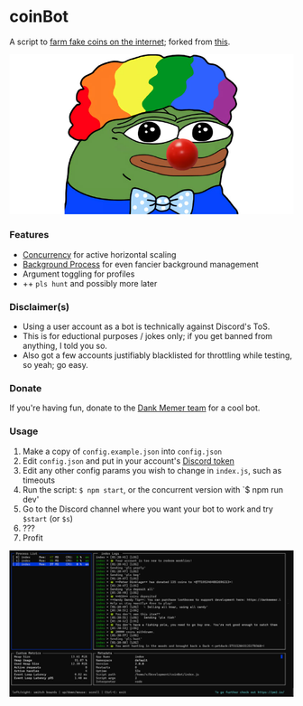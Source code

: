 # coinBot

A script to [farm fake coins on the internet](http://dankmemer.lol/); forked from [this](https://github.com/spaceface777/DankMemerBotBot).

![](./clown.jpg)

### Features

-   [Concurrency](https://www.npmjs.com/package/concurrently) for active
    horizontal scaling
-   [Background Process](https://pm2.keymetrics.io/) for even fancier background
    management
-   Argument toggling for profiles
-   ++ `pls hunt` and possibly more later

### Disclaimer(s)

-   Using a user account as a bot is technically against Discord's ToS.
-   This is for eductional purposes / jokes only; if you get banned from
    anything, I told you so.
-   Also got a few accounts justifiably blacklisted for throttling while testing, so yeah; go easy.

### Donate

If you're having fun, donate to the [Dank Memer
team](https://www.patreon.com/dankmemerbot) for a cool bot.

### Usage

1.  Make a copy of `config.example.json` into `config.json`
2.  Edit `config.json` and put in your account's [Discord token](https://github.com/Tyrrrz/DiscordChatExporter/wiki/Obtaining-Token-and-Channel-IDs#how-to-get-a-user-token)
3.  Edit any other config params you wish to change in `index.js`, such as
    timeouts
4.  Run the script: `$ npm start`, or the concurrent version with `\$ npm run
    dev'
5.  Go to the Discord channel where you want your bot to work and try `$start` (or `$s`)
6.  ???
7.  Profit

![](./screenshot.png)
